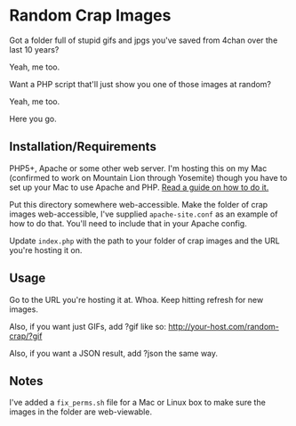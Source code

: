 # Random Crap Images

Got a folder full of stupid gifs and jpgs you've saved from 4chan over the last 10 years?

Yeah, me too.

Want a PHP script that'll just show you one of those images at random?

Yeah, me too.

Here you go.

## Installation/Requirements

PHP5+, Apache or some other web server. I'm hosting this on my Mac (confirmed to work on Mountain Lion through Yosemite) though you have to set up your Mac to use Apache and PHP. [Read a guide on how to do it.](http://lmgtfy.com/?q=how+to+allow+apache+php+on+a+mac)

Put this directory somewhere web-accessible. Make the folder of crap images web-accessible, I've supplied `apache-site.conf` as an example of how to do that. You'll need to include that in your Apache config.

Update `index.php` with the path to your folder of crap images and the URL you're hosting it on.

## Usage

Go to the URL you're hosting it at. Whoa. Keep hitting refresh for new images.

Also, if you want just GIFs, add ?gif like so: http://your-host.com/random-crap/?gif

Also, if you want a JSON result, add ?json the same way.

## Notes

I've added a `fix_perms.sh` file for a Mac or Linux box to make sure the images in the folder are web-viewable.